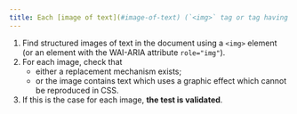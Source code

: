 ```yaml
---
title: Each [image of text](#image-of-text) (`<img>` tag or tag having a WAI-ARIA `role="img"` attribute) [conveying information](#image-conveying-information), in the absence of a [replacement mechanism](#replacement-mechanism), must if possible be replaced by [styled text](#styled-text). Is this rule respected (excluding special cases)?
---
```


1. Find structured images of text in the document using a `<img>` element (or an element with the WAI-ARIA attribute `role="img"`).
2. For each image, check that
   - either a replacement mechanism exists;
   - or the image contains text which uses a graphic effect which cannot be reproduced in CSS.
3. If this is the case for each image, **the test is validated**.
